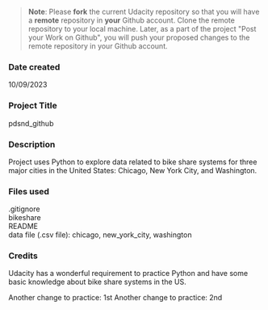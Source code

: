 >**Note**: Please **fork** the current Udacity repository so that you will have a **remote** repository in **your** Github account. Clone the remote repository to your local machine. Later, as a part of the project "Post your Work on Github", you will push your proposed changes to the remote repository in your Github account.

### Date created
10/09/2023

### Project Title
pdsnd_github

### Description
Project uses Python to explore data related to bike share systems for three major cities in the United States: Chicago, New York City, and Washington.

### Files used
.gitignore <br>
bikeshare <br>
README <br>
data file (.csv file): chicago, new_york_city, washington


### Credits
Udacity has a wonderful requirement to practice Python and have some basic knowledge about bike share systems in the US.

Another change to practice: 1st
Another change to practice: 2nd